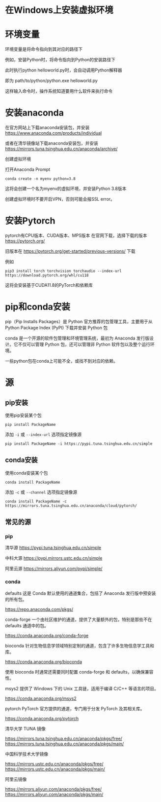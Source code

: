 # 在Windows上安装虚拟环境

# 环境变量

环境变量是将命令指向到其对应的路径下

例如，安装Python时，将命令指向到Python的安装路径下

此时执行python helloworld.py时，会自动调用Python解释器

即为 path/to/python/python.exe helloworld.py

这样输入命令时，操作系统知道要用什么软件来执行命令

# 安装anaconda

在官方网站上下载anaconda安装包，并安装
    https://www.anaconda.com/products/individual

或者在清华镜像站下载anaconda安装包，并安装
    https://mirrors.tuna.tsinghua.edu.cn/anaconda/archive/

创建虚拟环境

打开Anaconda Prompt

    conda create -n myenv python=3.8
这将会创建一个名为myenv的虚拟环境，并安装Python 3.8版本

创建虚拟环境时不要开启VPN，否则可能会报SSL error。



# 安装Pytorch

pytorch有CPU版本、CUDA版本、MPS版本
在官网下载，选择下载的版本
    https://pytorch.org/

旧版本在
https://pytorch.org/get-started/previous-versions/
下载

例如

    pip3 install torch torchvision torchaudio --index-url https://download.pytorch.org/whl/cu118
这将会安装基于CUDA11.8的PyTorch和依赖库

# pip和conda安装

pip（Pip Installs Packages）是 Python 官方推荐的包管理工具，主要用于从 Python Package Index (PyPI) 下载并安装 Python 包

conda 是一个开源的软件包管理和环境管理系统，最初为 Anaconda 发行版设计。它不仅可以管理 Python 包，还可以管理非 Python 软件包以及整个运行环境。

一些python包在conda上可能不全，或找不到对应的依赖。

# 源

## pip安装
使用pip安装某个包

    pip install PackageName
添加 `-i` 或 `--index-url` 选项指定镜像源

    pip install PackageName -i https://pypi.tuna.tsinghua.edu.cn/simple

## conda安装
使用conda安装某个包

    conda install PackageName
添加 `-c` 或 `--channel` 选项指定镜像源

    conda install PackageName -c https://mirrors.tuna.tsinghua.edu.cn/anaconda/cloud/pytorch/

## 常见的源
### pip
清华源  https://pypi.tuna.tsinghua.edu.cn/simple

中科大源    https://pypi.mirrors.ustc.edu.cn/simple

阿里云源    https://mirrors.aliyun.com/pypi/simple/

### conda
defaults
这是 Conda 默认使用的通道集合，包括了 Anaconda 发行版中预安装的所有包。

https://repo.anaconda.com/pkgs/

conda-forge
一个由社区维护的通道，提供了大量额外的包，特别是那些不在 defaults 通道中的包。

https://conda.anaconda.org/conda-forge

bioconda
针对生物信息学领域特别定制的通道，包含了许多生物信息学工具和库。

https://conda.anaconda.org/bioconda

使用 bioconda 时通常还需要同时配置 conda-forge 和 defaults，以确保兼容性。

msys2
提供了 Windows 下的 Unix 工具链，适用于编译 C/C++ 等语言的项目。

https://conda.anaconda.org/msys2

pytorch
PyTorch 官方提供的通道，专门用于分发 PyTorch 及其相关库。

https://conda.anaconda.org/pytorch

清华大学 TUNA 镜像

https://mirrors.tuna.tsinghua.edu.cn/anaconda/pkgs/free/
https://mirrors.tuna.tsinghua.edu.cn/anaconda/pkgs/main/

中国科学技术大学镜像

https://mirrors.ustc.edu.cn/anaconda/pkgs/free/
https://mirrors.ustc.edu.cn/anaconda/pkgs/main/

阿里云镜像

https://mirrors.aliyun.com/anaconda/pkgs/free/
https://mirrors.aliyun.com/anaconda/pkgs/main/
